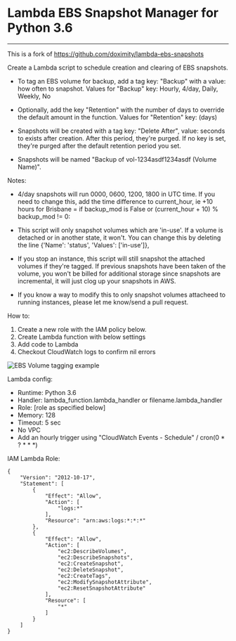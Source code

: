 # Lambda EBS Snapshot Manager for Python 3.6
---
This is a fork of https://github.com/doximity/lambda-ebs-snapshots

Create a Lambda script to schedule creation and clearing of EBS snapshots.

- To tag an EBS volume for backup, add a tag key: "Backup" with a value: how often to snapshot.
Values for "Backup" key: Hourly, 4/day, Daily, Weekly, No

- Optionally, add the key "Retention" with the number of days to override the default amount in the function.
Values for "Retention" key: (days)

- Snapshots will be created with a tag key: "Delete After", value: seconds to exists after creation. After this period, they're purged. If no key is set, they're purged after the default retention period you set.

- Snapshots will be named "Backup of vol-1234asdf1234asdf (Volume Name)".

Notes:
 - 4/day snapshots will run 0000, 0600, 1200, 1800 in UTC time. If you need to change this, add the time difference to current_hour, ie +10 hours for Brisbane = 
 if backup_mod is False or (current_hour + 10) % backup_mod != 0:

- This script will only snapshot volumes which are 'in-use'. If a volume is detached or in another state, it won't. You can change this by deleting the line {'Name': 'status', 'Values': ['in-use']},

- If you stop an instance, this script will still snapshot the attached volumes if they're tagged. If previous snapshots have been taken of the volume, you won't be billed for additional storage since snapshots are incremental, it will just clog up your snapshots in AWS.

 - If you know a way to modify this to only snapshot volumes attacheed to running instances, please let me know/send a pull request.

How to:
1. Create a new role with the IAM policy below.
2. Create Lambda function with below settings
3. Add code to Lambda
4. Checkout CloudWatch logs to confirm nil errors

![EBS Volume tagging example](/example-tagged-volume.png)

Lambda config:
- Runtime: Python 3.6
- Handler: lambda_function.lambda_handler or filename.lambda_handler
- Role: [role as specified below]
- Memory: 128
- Timeout: 5 sec
- No VPC
- Add an hourly trigger using "CloudWatch Events - Schedule" / cron(0 * ? * * *) 

IAM Lambda Role:
```
{
    "Version": "2012-10-17",
    "Statement": [
        {
            "Effect": "Allow",
            "Action": [
                "logs:*"
            ],
            "Resource": "arn:aws:logs:*:*:*"
        },
        {
            "Effect": "Allow",
            "Action": [
                "ec2:DescribeVolumes",
                "ec2:DescribeSnapshots",
                "ec2:CreateSnapshot",
                "ec2:DeleteSnapshot",
                "ec2:CreateTags",
                "ec2:ModifySnapshotAttribute",
                "ec2:ResetSnapshotAttribute"
            ],
            "Resource": [
                "*"
            ]
        }
    ]
}
```

